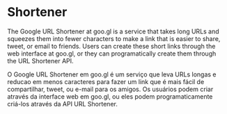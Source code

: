 # Shortener
The Google URL Shortener at goo.gl is a service that takes long URLs and squeezes them into fewer characters to make a link that is easier to share, tweet, or email to friends. Users can create these short links through the web interface at goo.gl, or they can programatically create them through the URL Shortener API. 

O Google URL Shortener em goo.gl é um serviço que leva URLs longas e reducao em menos caracteres para fazer um link  que é mais fácil de compartilhar, tweet, ou e-mail para os amigos. Os usuários podem criar através da interface web em goo.gl, ou eles podem programaticamente criá-los através da API URL Shortener.
